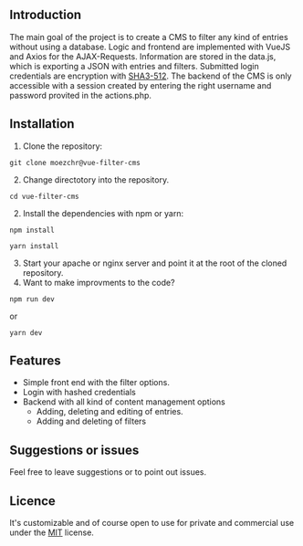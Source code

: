 


## Introduction
The main goal of the project is to create a CMS to filter any kind of entries without using a database. 
Logic and frontend are implemented with VueJS and Axios for the AJAX-Requests. Information are stored in the data.js, which is exporting a JSON with entries and filters. 
Submitted login credentials are encryption with [SHA3-512](https://github.com/emn178/js-sha3).   The backend of the CMS is only accessible with a session created by entering the right username and password provited in the actions.php.

## Installation

1) Clone the repository:
```
git clone moezchr@vue-filter-cms
```
2) Change directotory into the repository.
```
cd vue-filter-cms
```
2) Install the dependencies with npm or yarn:
```
npm install
```

```
yarn install
```

3) Start your apache or nginx server and point it at the root of the cloned repository.
4) Want to make improvments to the code?
```
npm run dev
```
or
```
yarn dev
```

## Features
- Simple front end with the filter options.
- Login with hashed credentials
- Backend with all kind of content management options
	- Adding, deleting and editing of entries.
	- Adding and deleting of filters

## Suggestions or issues
Feel free to leave suggestions or to point out issues.

## Licence
It's customizable and of course open to use for private and commercial use under the [MIT](LICENSE) license.